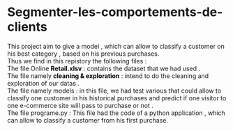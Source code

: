 # Segmenter-les-comportements-de-clients
This project aim to give a model , which can allow to classify a customer on his best category , based on his previous purchases.  
Thus we find in this repistory the following files :  
The file Online <font color=black>**Retail.xlsv**</font> : contains the dataset that we had used .  
The file namely <font color=black>**cleaning & exploration** </font>: intend to do the cleaning and exploration of our datas .  
The file namely models : in this file, we had test various that could allow to classify one customer in his historical purchases and predict if one visitor to one e-commerce site will pass to purchase or not .  
The file programe.py : This file had the code of a python application , which can allow to classify a customer from his first purchase. 
